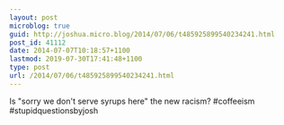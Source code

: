 ```yaml
---
layout: post
microblog: true
guid: http://joshua.micro.blog/2014/07/06/t485925899540234241.html
post_id: 41112
date: 2014-07-07T10:18:57+1100
lastmod: 2019-07-30T17:41:48+1100
type: post
url: /2014/07/06/t485925899540234241.html
---
```

Is "sorry we don't serve syrups here" the new racism? #coffeeism #stupidquestionsbyjosh
